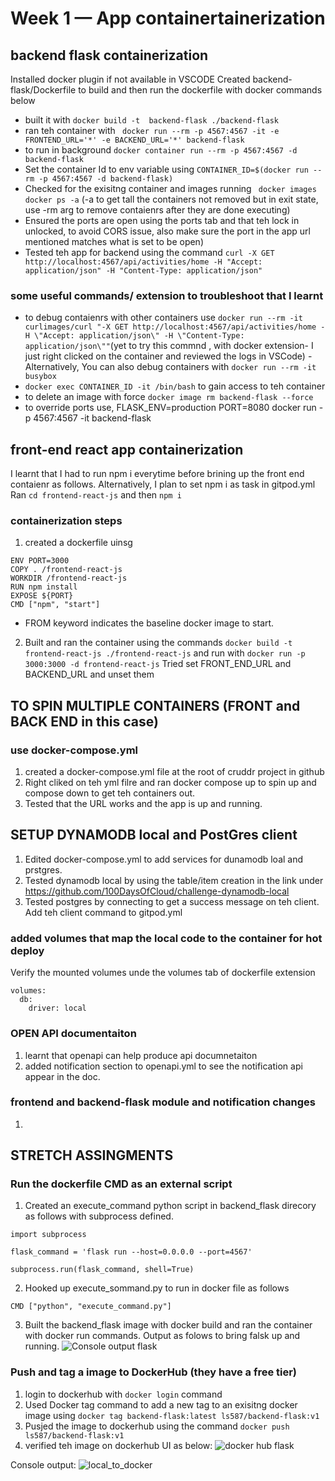 # Week 1 — App containertainerization

## backend flask containerization
Installed docker plugin if not available in VSCODE
Created backend-flask/Dockerfile to build and then run the dockerfile with docker commands below
- built it with ```docker build -t  backend-flask ./backend-flask```
- ran teh container with ``` docker run --rm -p 4567:4567 -it -e FRONTEND_URL='*' -e BACKEND_URL='*' backend-flask```
- to run in background ```docker container run --rm -p 4567:4567 -d backend-flask```
- Set the container Id to env variable using ```CONTAINER_ID=$(docker run --rm -p 4567:4567 -d backend-flask)```
- Checked for the exisitng container  and images running ``` docker images docker ps -a``` (-a to get tall the containers not removed but in exit state, use -rm arg to remove contaienrs after they are done executing)
- Ensured the ports are open using the ports tab and that teh lock in unlocked, to avoid CORS issue, also make sure the port in the app url mentioned matches what is set to be open)
- Tested teh app for backend using the command ```curl -X GET http://localhost:4567/api/activities/home -H "Accept: application/json" -H "Content-Type: application/json"```
### some useful commands/ extension to troubleshoot that I learnt
- to debug contaienrs with other containers use ```docker run --rm -it curlimages/curl "-X GET http://localhost:4567/api/activities/home -H \"Accept: application/json\" -H \"Content-Type: application/json\""```(yet to try this commnd , with docker extension-  I just right clicked on the container and reviewed the  logs in VSCode)
-Alternatively, You can also debug containers with ```docker run --rm -it busybox```
- ```docker exec CONTAINER_ID -it /bin/bash``` to gain access to teh container
- to delete an image with force ```docker image rm backend-flask --force```
-  to override ports use, FLASK_ENV=production PORT=8080 docker run -p 4567:4567 -it backend-flask

## front-end react app containerization
I learnt that I had to run npm i everytime before brining up the front end contaienr as follows. Alternatively, I plan to set npm i as task in gitpod.yml
Ran ``` cd frontend-react-js ``` and then ```npm i```
### containerization steps
1. created a dockerfile uinsg 
  ```FROM node:16.18
ENV PORT=3000
COPY . /frontend-react-js
WORKDIR /frontend-react-js
RUN npm install
EXPOSE ${PORT}
CMD ["npm", "start"]
``` 
* FROM keyword indicates the baseline docker image to start.
2. Built and ran the container using the commands
```docker build -t frontend-react-js ./frontend-react-js```
and run with ```docker run -p 3000:3000 -d frontend-react-js```
Tried set FRONT_END_URL and BACKEND_URL and unset them

## TO SPIN MULTIPLE CONTAINERS (FRONT and BACK END in this case)
### use docker-compose.yml 
1. created a docker-compose.yml file at the root of cruddr project in github
2. Right cliked on teh yml filre and ran docker compose up to spin up and compose down to get teh containers out.
3. Tested that the URL works and the app is up and running.

## SETUP DYNAMODB local and PostGres client
1. Edited docker-compose.yml to add services for dunamodb loal and prstgres.
2. Tested dynamodb local by using the table/item creation in the link under https://github.com/100DaysOfCloud/challenge-dynamodb-local
3. Tested postgres by connecting to get a success message on teh client. Add teh client command to gitpod.yml 


### added volumes that map the local code to the container for hot deploy 
Verify the mounted volumes unde the volumes tab of dockerfile extension
```
volumes:
  db:
    driver: local
```
### OPEN API documentaiton
1. learnt that openapi can help produce api documnetaiton
2. added notification section to openapi.yml to see the notification api appear in the doc.

### frontend and backend-flask module and notification changes
1. 


## STRETCH ASSINGMENTS
### Run the dockerfile CMD as an external script
1. Created an execute_command python script in backend_flask direcory as follows with subprocess defined.
```
import subprocess

flask_command = 'flask run --host=0.0.0.0 --port=4567'

subprocess.run(flask_command, shell=True)
```
2. Hooked up execute_sommand.py to run in docker file as follows
 ```
CMD ["python", "execute_command.py"]
```
3. Built the backend_flask image with docker build and ran the container with docker run commands.
Output as folows to bring falsk up and running.
![Console output flask](assets/external_command_docker_flask_run_proof.png)

### Push and tag a image to DockerHub (they have a free tier)
1. login to dockerhub with ``` docker login ``` command
2. Used Docker tag command to add a new tag to an exisitng docker image using
``` docker tag backend-flask:latest ls587/backend-flask:v1 ```
3. Pusjed the image to dockerhub using the command
``` docker push ls587/backend-flask:v1 ```
4. verified teh image on dockerhub UI as below:
![docker hub flask](assets/docker_hub_proof.png)

Console output:
![local_to_docker](assets/local_dockerhub_image.png)






